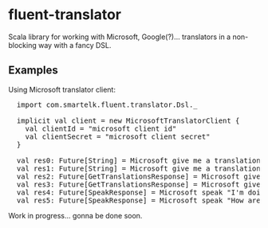 # fluent-translator

Scala library for working with Microsoft, Google(?)... translators in a non-blocking way with a fancy DSL.

Examples
--------------
Using Microsoft translator client:
<pre>
  import com.smartelk.fluent.translator.Dsl._

  implicit val client = new MicrosoftTranslatorClient {
    val clientId = "microsoft client id"
    val clientSecret = "microsoft client secret"
  }

  val res0: Future[String] = Microsoft give me a translation of "How are you?" from "en" to "ru" as future
  val res1: Future[String] = Microsoft give me a translation of "What a lovely weather today!" from "en" to "fr" withContentType `text/html` as future
  val res2: Future[GetTranslationsResponse] = Microsoft give me many translations of "Doing well by doing good" from "fr" to "en" as future
  val res3: Future[GetTranslationsResponse] = Microsoft give me many translations of "Paris holidays" from "en" to "ru" withCategory "general" as future
  val res4: Future[SpeakResponse] = Microsoft speak "I'm doing well enough now" in "en" withAudioContentType `audio/mp3` as future
  val res5: Future[SpeakResponse] = Microsoft speak "How are you doing?" in "en" withQuality MinSize as future
</pre>

Work in progress... gonna be done soon.